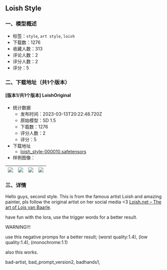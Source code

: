 ## Loish Style
### 一、模型概述

- 标签：`style`, `art style`, `loish`
- 下载数：1276
- 收藏人数：313
- 评论人数：2
- 评分人数：2
- 评分：5

### 二、下载地址（共1个版本）

#### [版本1/共1个版本] LoishOriginal

- 统计数据
  - 发布时间：2023-03-13T20:22:48.720Z
  - 原始模型：SD 1.5
  - 下载数：1276
  - 评分人数：2
  - 评分：5
- 下载地址
  - [loish_style-000010.safetensors](https://civitai.com/api/download/models/22757)
- 样例图像：

| <img src="https://image.civitai.com/xG1nkqKTMzGDvpLrqFT7WA/3e09255f-16a4-410a-5070-f8b84c245e00/width=450/245805.jpeg" /> | <img src="https://image.civitai.com/xG1nkqKTMzGDvpLrqFT7WA/88a8f79c-798d-4d99-1f6c-75728e1b3400/width=450/245810.jpeg" /> | <img src="https://image.civitai.com/xG1nkqKTMzGDvpLrqFT7WA/6779e46d-47d1-4fb7-9457-3192e3b45600/width=450/245809.jpeg" /> | <img src="https://image.civitai.com/xG1nkqKTMzGDvpLrqFT7WA/f79cdaf7-b2de-496f-9c54-4135c44e6a00/width=450/245808.jpeg" /> |
| ---- | ---- | ---- | ---- |


### 三、详情
<p>Hello guys, second style. This is from the famous artist Loish and amazing painter, pls follow the original artist on her social media &lt;3 <a target="_blank" rel="ugc" href="http://Loish.net">Loish.net</a><a target="_blank" rel="ugc" href="https://loish.net/"> – The art of Lois van Baarle</a>. </p><p>have fun with the lora, use the trigger words for a better result.</p><p>WARNING!!! </p><p>use this negative promps for a better result; (worst quality:1.4), (low quality:1.4), (monochrome:1.1)</p><p>also this works.</p><p>bad-artist, bad_prompt_version2, badhands1, </p>